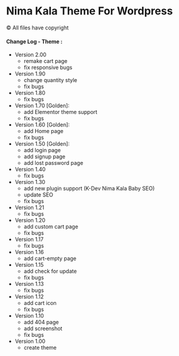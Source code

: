 # Nima Kala Theme For Wordpress
&copy; All files have copyright


#### Change Log - Theme :
 * Version 2.00
   * remake cart page
   * fix responsive bugs
 * Version 1.90
   * change quantity style
   * fix bugs
 * Version 1.80
   * fix bugs
 * Version 1.70 [Golden]:
   * add Elementor theme support 
   * fix bugs
 * Version 1.60 [Golden]:
   * add Home page
   * fix bugs
 * Version 1.50 [Golden]:
   * add login page
   * add signup page
   * add lost password page
 * Version 1.40
   * fix bugs
 * Version 1.30
   * add new plugin support (K-Dev Nima Kala Baby SEO)
   * update SEO
   * fix bugs
 * Version 1.21
   * fix bugs
 * Version 1.20
   * add custom cart page
   * fix bugs
 * Version 1.17
   * fix bugs
 * Version 1.16
   * add cart-empty page
 * Version 1.15 
   * add check for update
   * fix bugs
 * Version 1.13
   * fix bugs
 * Version 1.12
   * add cart icon
   * fix bugs
 * Version 1.10
   * add 404 page
   * add screenshot
   * fix bugs
 * Version 1.00
   * create theme
